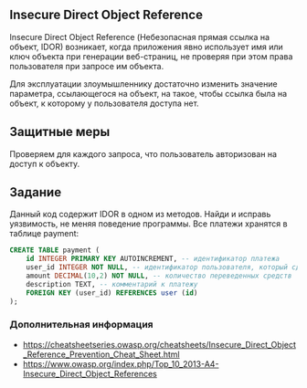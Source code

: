 ## Insecure Direct Object Reference

Insecure Direct Object Reference (Небезопасная прямая ссылка на объект, IDOR) возникает, когда приложения явно использует имя или ключ объекта при генерации веб-страниц, не проверяя при этом права пользователя при запросе им объекта.

Для эксплуатации злоумышленнику достаточно изменить значение параметра, ссылающегося на объект, на такое, чтобы ссылка была на объект, к которому у пользователя доступа нет.

## Защитные меры

Проверяем для каждого запроса, что пользователь авторизован на доступ к объекту.

## Задание

Данный код содержит IDOR в одном из методов. Найди и исправь уязвимость, не меняя поведение программы.
Все платежи хранятся в таблице payment:
```sql
CREATE TABLE payment (
    id INTEGER PRIMARY KEY AUTOINCREMENT, -- идентификатор платежа
    user_id INTEGER NOT NULL, -- идентификатор пользователя, который сделал платеж
    amount DECIMAL(10,2) NOT NULL, -- количество переведенных средств
    description TEXT, -- комментарий к платежу
    FOREIGN KEY (user_id) REFERENCES user (id)
);
```

### Дополнительная информация

* https://cheatsheetseries.owasp.org/cheatsheets/Insecure_Direct_Object_Reference_Prevention_Cheat_Sheet.html
* https://www.owasp.org/index.php/Top_10_2013-A4-Insecure_Direct_Object_References